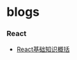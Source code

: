 # blogs

### React
* [React基础知识概括](https://github.com/innerWang/blogs/blob/master/React/React%E5%9F%BA%E7%A1%80%E7%9F%A5%E8%AF%86%E6%A6%82%E6%8B%AC.md)
